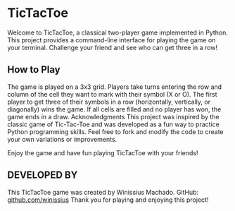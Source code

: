 # TicTacToe

Welcome to TicTacToe, a classical two-player game implemented in Python. This project provides a command-line interface for playing the game on your terminal. Challenge your friend and see who can get three in a row!

## How to Play

The game is played on a 3x3 grid.
Players take turns entering the row and column of the cell they want to mark with their symbol (X or O).
The first player to get three of their symbols in a row (horizontally, vertically, or diagonally) wins the game.
If all cells are filled and no player has won, the game ends in a draw.
Acknowledgments
This project was inspired by the classic game of Tic-Tac-Toe and was developed as a fun way to practice Python programming skills. Feel free to fork and modify the code to create your own variations or improvements.

Enjoy the game and have fun playing TicTacToe with your friends!

## DEVELOPED BY

This TicTacToe game was created by Winissius Machado.
GitHub: [github.com/winissius](https://github.com/winissius)
Thank you for playing and enjoying this project!